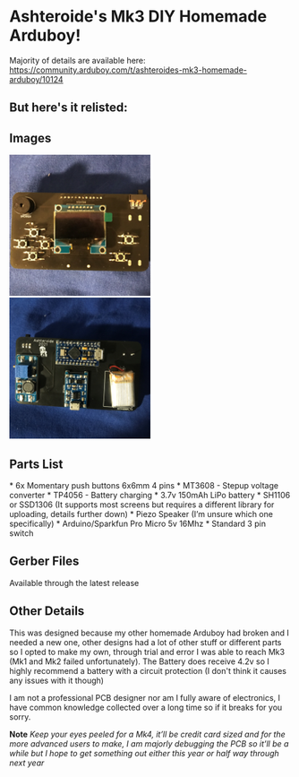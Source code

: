 # Ashteroide's Mk3 DIY Homemade Arduboy!
Majority of details are available here: https://community.arduboy.com/t/ashteroides-mk3-homemade-arduboy/10124

<h2>But here's it relisted:</h2>

<h2>Images</h2>

<img src="Images/FrontView.jpg" width=50% height=50%>
<img src="Images/BackView.jpg" width=50% height=50%>

<h2>Parts List</h2>
* 6x Momentary push buttons 6x6mm 4 pins
* MT3608 - Stepup voltage converter
* TP4056 - Battery charging
* 3.7v 150mAh LiPo battery
* SH1106 or SSD1306 (It supports most screens but requires a different library for uploading, details further down)
* Piezo Speaker (I’m unsure which one specifically)
* Arduino/Sparkfun Pro Micro 5v 16Mhz
* Standard 3 pin switch

<h2>Gerber Files</h2>
Available through the latest release

<h2>Other Details</h2>

This was designed because my other homemade Arduboy had broken and I needed a new one, other designs had a lot of other stuff or different parts so I opted to make my own, through trial and error I was able to reach Mk3 (Mk1 and Mk2 failed unfortunately). The Battery does receive 4.2v so I highly recommend a battery with a circuit protection (I don't think it causes any issues with it though)

I am not a professional PCB designer nor am I fully aware of electronics, I have common knowledge collected over a long time so if it breaks for you sorry.

**Note** *Keep your eyes peeled for a Mk4, it’ll be credit card sized and for the more advanced users to make, I am majorly debugging the PCB so it’ll be a while but I hope to get something out either this year or half way through next year*

